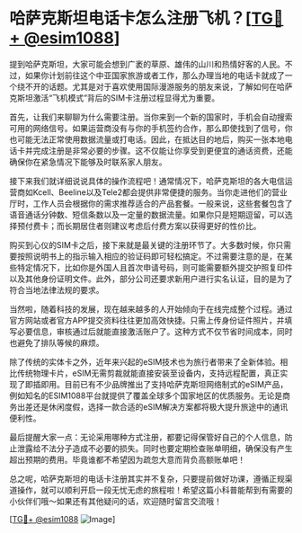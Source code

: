 # 哈萨克斯坦电话卡怎么注册飞机？[[TG💪+ @esim1088](https://t.me/s/esim1088)]

提到哈萨克斯坦，大家可能会想到广袤的草原、雄伟的山川和热情好客的人民。不过，如果你计划前往这个中亚国家旅游或者工作，那么办理当地的电话卡就成了一个绕不开的话题。尤其是对于喜欢使用国际漫游服务的朋友来说，了解如何在哈萨克斯坦激活“飞机模式”背后的SIM卡注册过程显得尤为重要。

首先，让我们来聊聊为什么需要注册。当你来到一个新的国家时，手机会自动搜索可用的网络信号。如果运营商没有与你的手机签约合作，那么即使找到了信号，你也可能无法正常使用数据流量或打电话。因此，在抵达目的地后，购买一张本地电话卡并完成注册是非常必要的步骤。这不仅能让你享受到更便宜的通话资费，还能确保你在紧急情况下能够及时联系家人朋友。

接下来我们就详细说说具体的操作流程吧！通常情况下，哈萨克斯坦的各大电信运营商如Kcell、Beeline以及Tele2都会提供非常便捷的服务。当你走进他们的营业厅时，工作人员会根据你的需求推荐适合的产品套餐。一般来说，这些套餐包含了语音通话分钟数、短信条数以及一定量的数据流量。如果你只是短期逗留，可以选择预付费卡；而长期居住者则建议考虑后付费方案以获得更好的性价比。

购买到心仪的SIM卡之后，接下来就是最关键的注册环节了。大多数时候，你只需要按照说明书上的指示输入相应的验证码即可轻松搞定。不过需要注意的是，在某些特定情况下，比如你是外国人且首次申请号码，则可能需要额外提交护照复印件以及其他身份证明文件。此外，部分公司还要求新用户进行实名认证，目的是为了符合当地法律法规的要求。

当然啦，随着科技的发展，现在越来越多的人开始倾向于在线完成整个过程。通过官方网站或者官方APP提交资料往往更加高效快捷。只需上传身份证件照片，并填写必要信息，审核通过后就能直接激活账户了。这种方式不仅节省时间成本，同时也避免了排队等候的麻烦。

除了传统的实体卡之外，近年来兴起的eSIM技术也为旅行者带来了全新体验。相比传统物理卡片，eSIM无需剪裁就能直接安装至设备内，支持远程配置，真正实现了即插即用。目前已有不少品牌推出了支持哈萨克斯坦网络制式的eSIM产品，例如知名的ESIM1088平台就提供了覆盖全球多个国家地区的优质服务。无论是商务出差还是休闲度假，选择一款合适的eSIM解决方案都将极大提升旅途中的通讯便利性。

最后提醒大家一点：无论采用哪种方式注册，都要记得保管好自己的个人信息，防止泄露给不法分子造成不必要的损失。同时也要定期检查账单明细，确保没有产生超出预期的费用。毕竟谁都不希望因为疏忽大意而背负高额账单吧！

总之呢，哈萨克斯坦的电话卡注册其实并不复杂，只要提前做好功课，遵循正规渠道操作，就可以顺利开启一段无忧无虑的旅程啦！希望这篇小科普能帮到有需要的小伙伴们哦～如果还有其他疑问的话，欢迎随时留言交流哦！

[[TG💪+ @esim1088](https://t.me/s/esim1088) ![Image](https://i.postimg.cc/4NQfJmqS/Snipaste-2025-05-13-00-14-12.png)]